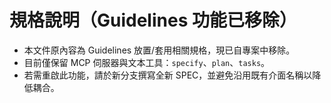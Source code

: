 # 規格說明（Guidelines 功能已移除）

- 本文件原內容為 Guidelines 放置/套用相關規格，現已自專案中移除。
- 目前僅保留 MCP 伺服器與文本工具：`specify`、`plan`、`tasks`。
- 若需重啟此功能，請於新分支撰寫全新 SPEC，並避免沿用既有介面名稱以降低耦合。

